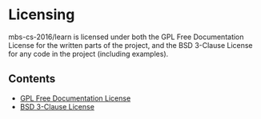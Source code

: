 Licensing
=========

mbs-cs-2016/learn is licensed under both the GPL Free Documentation License for the written parts of
the project, and the BSD 3-Clause License for any code in the project (including examples).

## Contents

- [GPL Free Documentation License](./gpl-free-documentation-license/)
- [BSD 3-Clause License](./bsd-3-clause/)
